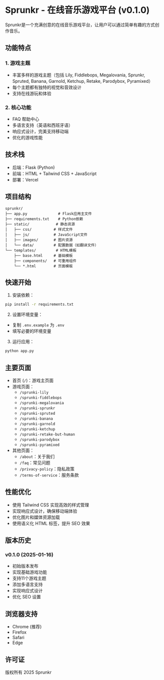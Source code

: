 # Sprunkr - 在线音乐游戏平台 (v0.1.0)

Sprunkr是一个充满创意的在线音乐游戏平台，让用户可以通过简单有趣的方式创作音乐。

## 功能特点

### 1. 游戏主题
- 丰富多样的游戏主题（包括 Lily, Fiddlebops, Megalovania, Sprunkr, Spruted, Banana, Garnold, Ketchup, Retake, Parodybox, Pyramixed）
- 每个主题都有独特的视觉和音效设计
- 支持在线游玩和体验

### 2. 核心功能
- FAQ 帮助中心
- 多语言支持（英语和西班牙语）
- 响应式设计，完美支持移动端
- 优化的游戏性能

## 技术栈
- 后端：Flask (Python)
- 前端：HTML + Tailwind CSS + JavaScript
- 部署：Vercel

## 项目结构

```
sprunkr/
├── app.py              # Flask应用主文件
├── requirements.txt    # Python依赖
├── static/            # 静态资源
│   ├── css/          # 样式文件
│   ├── js/           # JavaScript文件
│   ├── images/       # 图片资源
│   └── data/         # 配置数据（如翻译文件）
└── templates/         # HTML模板
    ├── base.html     # 基础模板
    ├── components/   # 可重用组件
    └── *.html        # 页面模板
```

## 快速开始

1. 安装依赖：
```bash
pip install -r requirements.txt
```

2. 设置环境变量：
- 复制 `.env.example` 为 `.env`
- 填写必要的环境变量

3. 运行应用：
```bash
python app.py
```

## 主要页面

- 首页 (`/`)：游戏主页面
- 游戏页面：
  - `/sprunki-lily`
  - `/sprunki-fiddlebops`
  - `/sprunki-megalovania`
  - `/sprunki-sprunkr`
  - `/sprunki-spruted`
  - `/sprunki-banana`
  - `/sprunki-garnold`
  - `/sprunki-ketchup`
  - `/sprunki-retake-but-human`
  - `/sprunki-parodybox`
  - `/sprunki-pyramixed`
- 其他页面：
  - `/about`：关于我们
  - `/faq`：常见问题
  - `/privacy-policy`：隐私政策
  - `/terms-of-service`：服务条款

## 性能优化

- 使用 Tailwind CSS 实现高效的样式管理
- 实现响应式设计，确保移动端体验
- 优化图片和媒体资源加载
- 使用语义化 HTML 标签，提升 SEO 效果

## 版本历史

### v0.1.0 (2025-01-16)
- 初始版本发布
- 实现基础游戏功能
- 支持11个游戏主题
- 添加多语言支持
- 实现响应式设计
- 优化 SEO 设置

## 浏览器支持
- Chrome (推荐)
- Firefox
- Safari
- Edge

## 许可证
版权所有 2025 Sprunkr
